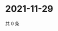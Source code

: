 # 2021-11-29

共 0 条

<!-- BEGIN WEIBO -->
<!-- 最后更新时间 Mon Nov 29 2021 15:09:30 GMT+0800 (China Standard Time) -->

<!-- END WEIBO -->
